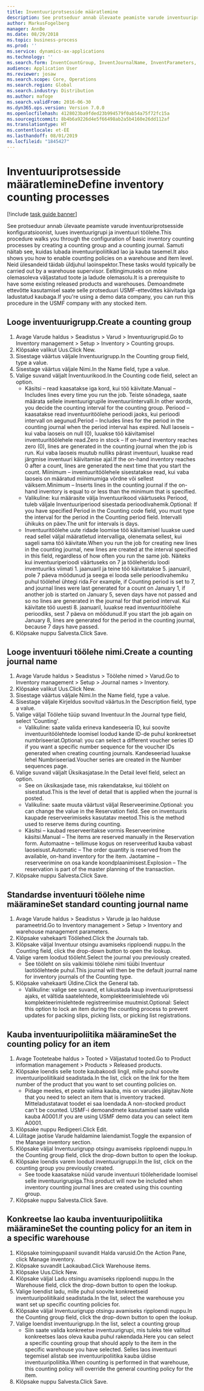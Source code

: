```yaml
---
title: Inventuuriprotsesside määratlemine
description: See protseduur annab ülevaate peamiste varude inventuuriprotsesside konfiguratsioonist, luues inventuurigrupi ja inventuuri töölehe.
author: MarkusFogelberg
manager: AnnBe
ms.date: 08/29/2018
ms.topic: business-process
ms.prod: ''
ms.service: dynamics-ax-applications
ms.technology: ''
ms.search.form: InventCountGroup, InventJournalName, InventParameters, EcoResProductDetailsExtended, InventItemLocation, InventLocationIdLookup
audience: Application User
ms.reviewer: josaw
ms.search.scope: Core, Operations
ms.search.region: Global
ms.search.industry: Distribution
ms.author: mafoge
ms.search.validFrom: 2016-06-30
ms.dyn365.ops.version: Version 7.0.0
ms.openlocfilehash: 4128023ba9fded23b994579f0ab54a75f72fc15a
ms.sourcegitcommit: 8b4b6a9226d4e5f66498ab2a5b4160e26dd112af
ms.translationtype: HT
ms.contentlocale: et-EE
ms.lasthandoff: 08/01/2019
ms.locfileid: "1845427"
---
```

# <a name="define-inventory-counting-processes"></a><span data-ttu-id="7dac9-103">Inventuuriprotsesside määratlemine</span><span class="sxs-lookup"><span data-stu-id="7dac9-103">Define inventory counting processes</span></span>

[!include [task guide banner](../../includes/task-guide-banner.md)]

<span data-ttu-id="7dac9-104">See protseduur annab ülevaate peamiste varude inventuuriprotsesside konfiguratsioonist, luues inventuurigrupi ja inventuuri töölehe.</span><span class="sxs-lookup"><span data-stu-id="7dac9-104">This procedure walks you through the configuration of basic inventory counting processes by creating a counting group and a counting journal.</span></span> <span data-ttu-id="7dac9-105">Samuti näitab see, kuidas lubada inventuuripoliitikad lao ja kauba tasemel.</span><span class="sxs-lookup"><span data-stu-id="7dac9-105">It also shows you how to enable counting policies on a warehouse and item level.</span></span> <span data-ttu-id="7dac9-106">Neid ülesandeid täidab üldjuhul laoinspektor.</span><span class="sxs-lookup"><span data-stu-id="7dac9-106">These tasks would typically be carried out by a warehouse supervisor.</span></span> <span data-ttu-id="7dac9-107">Eeltingimuseks on mõne olemasoleva väljastatud toote ja ladude olemasolu.</span><span class="sxs-lookup"><span data-stu-id="7dac9-107">It is a prerequisite to have some existing released products and warehouses.</span></span> <span data-ttu-id="7dac9-108">Demoandmete ettevõtte kasutamisel saate selle protseduuri USMF-ettevõttes käivitada iga ladustatud kaubaga.</span><span class="sxs-lookup"><span data-stu-id="7dac9-108">If you're using a demo data company, you can run this procedure in the USMF company with any stocked item.</span></span>


## <a name="create-a-counting-group"></a><span data-ttu-id="7dac9-109">Looge inventuurigrupp.</span><span class="sxs-lookup"><span data-stu-id="7dac9-109">Create a counting group</span></span>
1. <span data-ttu-id="7dac9-110">Avage Varude haldus > Seadistus > Varud > Inventuurigrupid.</span><span class="sxs-lookup"><span data-stu-id="7dac9-110">Go to Inventory management > Setup > Inventory > Counting groups.</span></span>
2. <span data-ttu-id="7dac9-111">Klõpsake valikut Uus.</span><span class="sxs-lookup"><span data-stu-id="7dac9-111">Click New.</span></span>
3. <span data-ttu-id="7dac9-112">Sisestage väärtus väljale Inventuurigrupp.</span><span class="sxs-lookup"><span data-stu-id="7dac9-112">In the Counting group field, type a value.</span></span>
4. <span data-ttu-id="7dac9-113">Sisestage väärtus väljale Nimi.</span><span class="sxs-lookup"><span data-stu-id="7dac9-113">In the Name field, type a value.</span></span>
5. <span data-ttu-id="7dac9-114">Valige suvand väljalt Inventuurikood.</span><span class="sxs-lookup"><span data-stu-id="7dac9-114">In the Counting code field, select an option.</span></span>
    * <span data-ttu-id="7dac9-115">Käsitsi – read kaasatakse iga kord, kui töö käivitate.</span><span class="sxs-lookup"><span data-stu-id="7dac9-115">Manual – Includes lines every time you run the job.</span></span> <span data-ttu-id="7dac9-116">Teiste sõnadega, saate määrata sellele inventuurigrupile inventuuriintervalli.</span><span class="sxs-lookup"><span data-stu-id="7dac9-116">In other words, you decide the counting interval for the counting group.</span></span>  <span data-ttu-id="7dac9-117">Periood – kaasatakse read inventuuritöölehe perioodi jaoks, kui perioodi intervall on aegunud.</span><span class="sxs-lookup"><span data-stu-id="7dac9-117">Period – Includes lines for the period in the counting journal when the period interval has expired.</span></span>   <span data-ttu-id="7dac9-118">Null laoseis – kui vaba laoseis on null (0), luuakse töö käivitamisel inventuuritöölehele read.</span><span class="sxs-lookup"><span data-stu-id="7dac9-118">Zero in stock – If on-hand inventory reaches zero (0), lines are generated in the counting journal when the job is run.</span></span> <span data-ttu-id="7dac9-119">Kui vaba laoseis muutub nulliks pärast inventuuri, luuakse read järgmise inventuuri käivitamise ajal.</span><span class="sxs-lookup"><span data-stu-id="7dac9-119">If the on-hand inventory reaches 0 after a count, lines are generated the next time that you start the count.</span></span>   <span data-ttu-id="7dac9-120">Miinimum – inventuuritöölehele sisestatakse read, kui vaba laoseis on määratud miinimumiga võrdne või sellest väiksem.</span><span class="sxs-lookup"><span data-stu-id="7dac9-120">Minimum – Inserts lines in the counting journal if the on-hand inventory is equal to or less than the minimum that is specified.</span></span>  
    * <span data-ttu-id="7dac9-121">Valikuline: kui määrasite välja Inventuurikood väärtuseks Periood, tuleb väljale Inventuuriperiood sisestada perioodivahemik.</span><span class="sxs-lookup"><span data-stu-id="7dac9-121">Optional: If you have specified Period in the Counting code field, you must type the interval for the period in the Counting period field.</span></span> <span data-ttu-id="7dac9-122">Intervalli ühikuks on päev.</span><span class="sxs-lookup"><span data-stu-id="7dac9-122">The unit for intervals is days.</span></span>  
    * <span data-ttu-id="7dac9-123">Inventuuritöölehe uute ridade loomise töö käivitamisel luuakse uued read sellel väljal määratletud intervalliga, olenemata sellest, kui sageli sama töö käivitate.</span><span class="sxs-lookup"><span data-stu-id="7dac9-123">When you run the job for creating new lines in the counting journal, new lines are created at the interval specified in this field, regardless of how often you run the same job.</span></span> <span data-ttu-id="7dac9-124">Näiteks kui inventuuriperioodi väärtuseks on 7 ja tööleheridu loodi inventuuriks viimati 1. jaanuaril ja teine töö käivitatakse 5. jaanuaril, pole 7 päeva möödunud ja seega ei looda selle perioodivahemiku puhul töölehel ühtegi rida.</span><span class="sxs-lookup"><span data-stu-id="7dac9-124">For example, if Counting period is set to 7, and journal lines were last generated for a count on January 1, if another job is started on January 5, seven days have not passed and so no lines are generated in the journal for that period interval.</span></span> <span data-ttu-id="7dac9-125">Kui käivitate töö uuesti 8. jaanuaril, luuakse read inventuuritöölehe perioodiks, sest 7 päeva on möödunud.</span><span class="sxs-lookup"><span data-stu-id="7dac9-125">If you start the job again on January 8, lines are generated for the period in the counting journal, because 7 days have passed.</span></span>  
6. <span data-ttu-id="7dac9-126">Klõpsake nuppu Salvesta.</span><span class="sxs-lookup"><span data-stu-id="7dac9-126">Click Save.</span></span>

## <a name="create-a-counting-journal-name"></a><span data-ttu-id="7dac9-127">Looge inventuuri töölehe nimi.</span><span class="sxs-lookup"><span data-stu-id="7dac9-127">Create a counting journal name</span></span>
1. <span data-ttu-id="7dac9-128">Avage Varude haldus > Seadistus > Töölehe nimed > Varud.</span><span class="sxs-lookup"><span data-stu-id="7dac9-128">Go to Inventory management > Setup > Journal names > Inventory.</span></span>
2. <span data-ttu-id="7dac9-129">Klõpsake valikut Uus.</span><span class="sxs-lookup"><span data-stu-id="7dac9-129">Click New.</span></span>
3. <span data-ttu-id="7dac9-130">Sisestage väärtus väljale Nimi.</span><span class="sxs-lookup"><span data-stu-id="7dac9-130">In the Name field, type a value.</span></span>
4. <span data-ttu-id="7dac9-131">Sisestage väljale Kirjeldus soovitud väärtus.</span><span class="sxs-lookup"><span data-stu-id="7dac9-131">In the Description field, type a value.</span></span>
5. <span data-ttu-id="7dac9-132">Valige väljal Töölehe tüüp suvand Inventuur.</span><span class="sxs-lookup"><span data-stu-id="7dac9-132">In the Journal type field, select 'Counting'.</span></span>
    * <span data-ttu-id="7dac9-133">Valikuline: saate valida erineva kandeseeria ID, kui soovite inventuuritöölehtede loomisel loodud kande ID-de puhul konkreetset numbriseeriat.</span><span class="sxs-lookup"><span data-stu-id="7dac9-133">Optional: you can select a different voucher series ID if you want a specific number sequence for the voucher IDs generated when creating counting journals.</span></span> <span data-ttu-id="7dac9-134">Kandeseeriad luuakse lehel Numbriseeriad.</span><span class="sxs-lookup"><span data-stu-id="7dac9-134">Voucher series are created in the Number sequences page.</span></span>  
6. <span data-ttu-id="7dac9-135">Valige suvand väljalt Üksikasjatase.</span><span class="sxs-lookup"><span data-stu-id="7dac9-135">In the Detail level field, select an option.</span></span>
    * <span data-ttu-id="7dac9-136">See on üksikasjade tase, mis rakendatakse, kui tööleht on sisestatud.</span><span class="sxs-lookup"><span data-stu-id="7dac9-136">This is the level of detail that is applied when the journal is posted.</span></span>  
    * <span data-ttu-id="7dac9-137">Valikuline: saate muuta väärtust väljal Reserveerimine.</span><span class="sxs-lookup"><span data-stu-id="7dac9-137">Optional: you can change the value in the Reservation field.</span></span> <span data-ttu-id="7dac9-138">See on inventuuris kaupade reserveerimiseks kasutatav meetod.</span><span class="sxs-lookup"><span data-stu-id="7dac9-138">This is the method used to reserve items during counting.</span></span>   
    * <span data-ttu-id="7dac9-139">Käsitsi – kaubad reserveeritakse vormis Reserveerimine käsitsi.</span><span class="sxs-lookup"><span data-stu-id="7dac9-139">Manual – The items are reserved manually in the Reservation form.</span></span>   <span data-ttu-id="7dac9-140">Automaatne – tellimuse kogus on reserveeritud kauba vabast laoseisust.</span><span class="sxs-lookup"><span data-stu-id="7dac9-140">Automatic – The order quantity is reserved from the available, on-hand inventory for the item.</span></span>   <span data-ttu-id="7dac9-141">Jaotamine – reserveerimine on osa kande koondplaanimisest.</span><span class="sxs-lookup"><span data-stu-id="7dac9-141">Explosion – The reservation is part of the master planning of the transaction.</span></span>  
7. <span data-ttu-id="7dac9-142">Klõpsake nuppu Salvesta.</span><span class="sxs-lookup"><span data-stu-id="7dac9-142">Click Save.</span></span>

## <a name="set-standard-counting-journal-name"></a><span data-ttu-id="7dac9-143">Standardse inventuuri töölehe nime määramine</span><span class="sxs-lookup"><span data-stu-id="7dac9-143">Set standard counting journal name</span></span>
1. <span data-ttu-id="7dac9-144">Avage Varude haldus > Seadistus > Varude ja lao halduse parameetrid.</span><span class="sxs-lookup"><span data-stu-id="7dac9-144">Go to Inventory management > Setup > Inventory and warehouse management parameters.</span></span>
2. <span data-ttu-id="7dac9-145">Klõpsake vahekaarti Töölehed.</span><span class="sxs-lookup"><span data-stu-id="7dac9-145">Click the Journals tab.</span></span>
3. <span data-ttu-id="7dac9-146">Klõpsake väljal Inventuur otsingu avamiseks ripploendi nuppu.</span><span class="sxs-lookup"><span data-stu-id="7dac9-146">In the Counting field, click the drop-down button to open the lookup.</span></span>
4. <span data-ttu-id="7dac9-147">Valige varem loodud tööleht.</span><span class="sxs-lookup"><span data-stu-id="7dac9-147">Select the journal you previously created.</span></span>
    * <span data-ttu-id="7dac9-148">See tööleht on siis vaikimisi töölehe nimi tüübi Inventuur laotöölehtede puhul.</span><span class="sxs-lookup"><span data-stu-id="7dac9-148">This journal will then be the default journal name for inventory journals of the Counting type.</span></span>  
5. <span data-ttu-id="7dac9-149">Klõpsake vahekaarti Üldine.</span><span class="sxs-lookup"><span data-stu-id="7dac9-149">Click the General tab.</span></span>
    * <span data-ttu-id="7dac9-150">Valikuline: valige see suvand, et lukustada kaup inventuuriprotsessi ajaks, et vältida saatelehtede, komplekteerimislehtede või komplekteerimislehtede registreerimise muutmist.</span><span class="sxs-lookup"><span data-stu-id="7dac9-150">Optional: Select this option to lock an item during the counting process to prevent updates for packing slips, picking lists, or picking list registrations.</span></span>  

## <a name="set-the-counting-policy-for-an-item"></a><span data-ttu-id="7dac9-151">Kauba inventuuripoliitika määramine</span><span class="sxs-lookup"><span data-stu-id="7dac9-151">Set the counting policy for an item</span></span>
1. <span data-ttu-id="7dac9-152">Avage Tooteteabe haldus > Tooted > Väljastatud tooted.</span><span class="sxs-lookup"><span data-stu-id="7dac9-152">Go to Product information management > Products > Released products.</span></span>
2. <span data-ttu-id="7dac9-153">Klõpsake loendis selle toote kaubakoodi lingil, mille puhul soovite inventuuripoliitikaid seadistada.</span><span class="sxs-lookup"><span data-stu-id="7dac9-153">In the list, click on the link for the Item number of the product that you want to set counting policies on.</span></span>
    * <span data-ttu-id="7dac9-154">Pidage meeles, et peate valima kauba, mis on varudes jälgitav.</span><span class="sxs-lookup"><span data-stu-id="7dac9-154">Note that you need to select an item that is inventory tracked.</span></span> <span data-ttu-id="7dac9-155">Mitteladustatavat toodet ei saa loendada.</span><span class="sxs-lookup"><span data-stu-id="7dac9-155">A non-stocked product can't be counted.</span></span> <span data-ttu-id="7dac9-156">USMF-i demoandmete kasutamisel saate valida kauba A0001.</span><span class="sxs-lookup"><span data-stu-id="7dac9-156">If you are using USMF demo data you can select item A0001.</span></span>  
3. <span data-ttu-id="7dac9-157">Klõpsake nuppu Redigeeri.</span><span class="sxs-lookup"><span data-stu-id="7dac9-157">Click Edit.</span></span>
4. <span data-ttu-id="7dac9-158">Lülitage jaotise Varude haldamine laiendamist.</span><span class="sxs-lookup"><span data-stu-id="7dac9-158">Toggle the expansion of the Manage inventory section.</span></span>
5. <span data-ttu-id="7dac9-159">Klõpsake väljal Inventuurigrupp otsingu avamiseks ripploendi nuppu.</span><span class="sxs-lookup"><span data-stu-id="7dac9-159">In the Counting group field, click the drop-down button to open the lookup.</span></span>
6. <span data-ttu-id="7dac9-160">Klõpsake loendis varem loodud inventuurigruppi.</span><span class="sxs-lookup"><span data-stu-id="7dac9-160">In the list, click on the counting group you previously created.</span></span>
    * <span data-ttu-id="7dac9-161">See toode kaasatakse nüüd varude inventuuri tööleheridade loomisel selle inventuurigrupiga.</span><span class="sxs-lookup"><span data-stu-id="7dac9-161">This product will now be included when inventory counting journal lines are created using this counting group.</span></span>  
7. <span data-ttu-id="7dac9-162">Klõpsake nuppu Salvesta.</span><span class="sxs-lookup"><span data-stu-id="7dac9-162">Click Save.</span></span>

## <a name="set-the-counting-policy-for-an-item-in-a-specific-warehouse"></a><span data-ttu-id="7dac9-163">Konkreetse lao kauba inventuuripoliitika määramine</span><span class="sxs-lookup"><span data-stu-id="7dac9-163">Set the counting policy for an item in a specific warehouse</span></span>
1. <span data-ttu-id="7dac9-164">Klõpsake toimingupaanil suvandit Halda varusid.</span><span class="sxs-lookup"><span data-stu-id="7dac9-164">On the Action Pane, click Manage inventory.</span></span>
2. <span data-ttu-id="7dac9-165">Klõpsake suvandit Laokaubad.</span><span class="sxs-lookup"><span data-stu-id="7dac9-165">Click Warehouse items.</span></span>
3. <span data-ttu-id="7dac9-166">Klõpsake Uus.</span><span class="sxs-lookup"><span data-stu-id="7dac9-166">Click New.</span></span>
4. <span data-ttu-id="7dac9-167">Klõpsake väljal Ladu otsingu avamiseks ripploendi nuppu.</span><span class="sxs-lookup"><span data-stu-id="7dac9-167">In the Warehouse field, click the drop-down button to open the lookup.</span></span>
5. <span data-ttu-id="7dac9-168">Valige loendist ladu, mille puhul soovite konkreetseid inventuuripoliitikaid seadistada.</span><span class="sxs-lookup"><span data-stu-id="7dac9-168">In the list, select the warehouse you want set up specific counting policies for.</span></span>
6. <span data-ttu-id="7dac9-169">Klõpsake väljal Inventuurigrupp otsingu avamiseks ripploendi nuppu.</span><span class="sxs-lookup"><span data-stu-id="7dac9-169">In the Counting group field, click the drop-down button to open the lookup.</span></span>
7. <span data-ttu-id="7dac9-170">Valige loendist inventuurigrupp.</span><span class="sxs-lookup"><span data-stu-id="7dac9-170">In the list, select a counting group</span></span>
    * <span data-ttu-id="7dac9-171">Siin saate valida konkreetse inventuurigrupi, mis tuleks teie valitud konkreetses laos oleva kauba puhul rakendada.</span><span class="sxs-lookup"><span data-stu-id="7dac9-171">Here you can select a specific counting group that should apply to the item in the specific warehouse you have selected.</span></span> <span data-ttu-id="7dac9-172">Selles laos inventuuri tegemisel alistab see inventuuripoliitika kauba üldise inventuuripoliitika.</span><span class="sxs-lookup"><span data-stu-id="7dac9-172">When counting is performed in that warehouse, this counting policy will override the general counting policy for the item.</span></span>  
8. <span data-ttu-id="7dac9-173">Klõpsake nuppu Salvesta.</span><span class="sxs-lookup"><span data-stu-id="7dac9-173">Click Save.</span></span>

